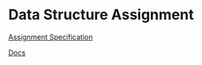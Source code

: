 # Data Structure Assignment

[Assignment Specification](https://docs.google.com/document/d/1W27Vhbgct0fHtQHpFg5NDY8yD5ptA_5S/edit)

[Docs](https://drive.google.com/drive/folders/1Uoola8ziBP14QNrFRNww6aTfQtexeqsv)
